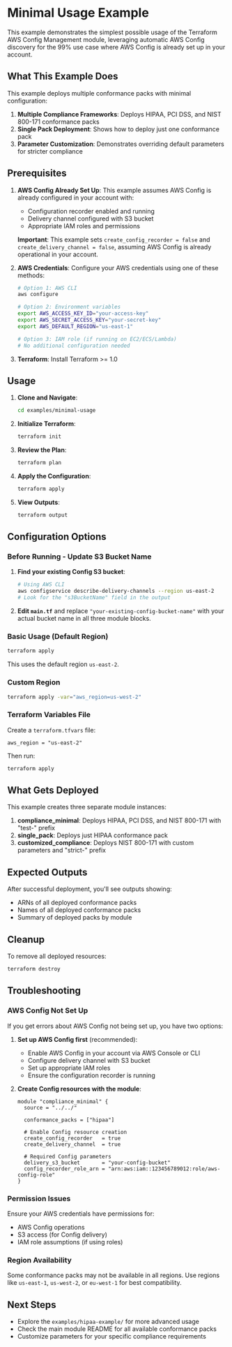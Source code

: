 # Minimal Usage Example

This example demonstrates the simplest possible usage of the Terraform AWS Config Management module, leveraging automatic AWS Config discovery for the 99% use case where AWS Config is already set up in your account.

## What This Example Does

This example deploys multiple conformance packs with minimal configuration:

1. **Multiple Compliance Frameworks**: Deploys HIPAA, PCI DSS, and NIST 800-171 conformance packs
2. **Single Pack Deployment**: Shows how to deploy just one conformance pack
3. **Parameter Customization**: Demonstrates overriding default parameters for stricter compliance

## Prerequisites

1. **AWS Config Already Set Up**: This example assumes AWS Config is already configured in your account with:
   - Configuration recorder enabled and running
   - Delivery channel configured with S3 bucket
   - Appropriate IAM roles and permissions
   
   **Important**: This example sets `create_config_recorder = false` and `create_delivery_channel = false`, assuming AWS Config is already operational in your account.

2. **AWS Credentials**: Configure your AWS credentials using one of these methods:
   ```bash
   # Option 1: AWS CLI
   aws configure
   
   # Option 2: Environment variables
   export AWS_ACCESS_KEY_ID="your-access-key"
   export AWS_SECRET_ACCESS_KEY="your-secret-key"
   export AWS_DEFAULT_REGION="us-east-1"
   
   # Option 3: IAM role (if running on EC2/ECS/Lambda)
   # No additional configuration needed
   ```

3. **Terraform**: Install Terraform >= 1.0

## Usage

1. **Clone and Navigate**:
   ```bash
   cd examples/minimal-usage
   ```

2. **Initialize Terraform**:
   ```bash
   terraform init
   ```

3. **Review the Plan**:
   ```bash
   terraform plan
   ```

4. **Apply the Configuration**:
   ```bash
   terraform apply
   ```

5. **View Outputs**:
   ```bash
   terraform output
   ```

## Configuration Options

### Before Running - Update S3 Bucket Name
1. **Find your existing Config S3 bucket**:
   ```bash
   # Using AWS CLI
   aws configservice describe-delivery-channels --region us-east-2
   # Look for the "s3BucketName" field in the output
   ```

2. **Edit `main.tf`** and replace `"your-existing-config-bucket-name"` with your actual bucket name in all three module blocks.

### Basic Usage (Default Region)
```bash
terraform apply
```
This uses the default region `us-east-2`.

### Custom Region
```bash
terraform apply -var="aws_region=us-west-2"
```

### Terraform Variables File
Create a `terraform.tfvars` file:
```hcl
aws_region = "us-east-2"
```

Then run:
```bash
terraform apply
```

## What Gets Deployed

This example creates three separate module instances:

1. **compliance_minimal**: Deploys HIPAA, PCI DSS, and NIST 800-171 with "test-" prefix
2. **single_pack**: Deploys just HIPAA conformance pack
3. **customized_compliance**: Deploys NIST 800-171 with custom parameters and "strict-" prefix

## Expected Outputs

After successful deployment, you'll see outputs showing:
- ARNs of all deployed conformance packs
- Names of all deployed conformance packs
- Summary of deployed packs by module

## Cleanup

To remove all deployed resources:
```bash
terraform destroy
```

## Troubleshooting

### AWS Config Not Set Up
If you get errors about AWS Config not being set up, you have two options:

1. **Set up AWS Config first** (recommended):
   - Enable AWS Config in your account via AWS Console or CLI
   - Configure delivery channel with S3 bucket
   - Set up appropriate IAM roles
   - Ensure the configuration recorder is running

2. **Create Config resources with the module**:
   ```hcl
   module "compliance_minimal" {
     source = "../../"
     
     conformance_packs = ["hipaa"]
     
     # Enable Config resource creation
     create_config_recorder   = true
     create_delivery_channel  = true
     
     # Required Config parameters
     delivery_s3_bucket       = "your-config-bucket"
     config_recorder_role_arn = "arn:aws:iam::123456789012:role/aws-config-role"
   }
   ```

### Permission Issues
Ensure your AWS credentials have permissions for:
- AWS Config operations
- S3 access (for Config delivery)
- IAM role assumptions (if using roles)

### Region Availability
Some conformance packs may not be available in all regions. Use regions like `us-east-1`, `us-west-2`, or `eu-west-1` for best compatibility.

## Next Steps

- Explore the `examples/hipaa-example/` for more advanced usage
- Check the main module README for all available conformance packs
- Customize parameters for your specific compliance requirements
